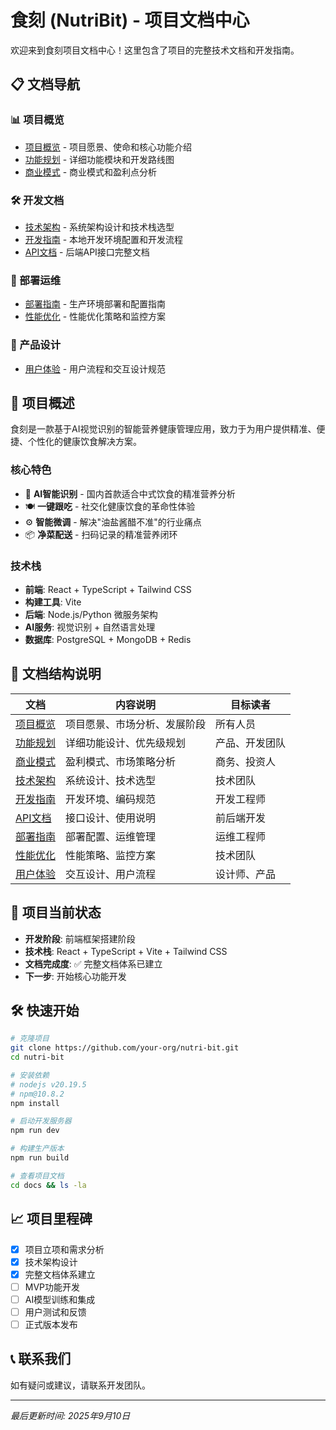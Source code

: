 # 食刻 (NutriBit) - 项目文档中心

欢迎来到食刻项目文档中心！这里包含了项目的完整技术文档和开发指南。

## 📋 文档导航

### 📊 项目概览
- [项目概览](./project-overview.md) - 项目愿景、使命和核心功能介绍
- [功能规划](./features.md) - 详细功能模块和开发路线图
- [商业模式](./business-model.md) - 商业模式和盈利点分析

### 🛠️ 开发文档
- [技术架构](./architecture.md) - 系统架构设计和技术栈选型
- [开发指南](./development-guide.md) - 本地开发环境配置和开发流程
- [API文档](./api-documentation.md) - 后端API接口完整文档

### 🚀 部署运维
- [部署指南](./deployment-guide.md) - 生产环境部署和配置指南
- [性能优化](./performance.md) - 性能优化策略和监控方案

### 🎨 产品设计
- [用户体验](./user-experience.md) - 用户流程和交互设计规范

## 🚀 项目概述

食刻是一款基于AI视觉识别的智能营养健康管理应用，致力于为用户提供精准、便捷、个性化的健康饮食解决方案。

### 核心特色
- 🧠 **AI智能识别** - 国内首款适合中式饮食的精准营养分析
- 🍽️ **一键跟吃** - 社交化健康饮食的革命性体验
- ⚙️ **智能微调** - 解决"油盐酱醋不准"的行业痛点
- 📦 **净菜配送** - 扫码记录的精准营养闭环

### 技术栈
- **前端**: React + TypeScript + Tailwind CSS
- **构建工具**: Vite
- **后端**: Node.js/Python 微服务架构
- **AI服务**: 视觉识别 + 自然语言处理
- **数据库**: PostgreSQL + MongoDB + Redis

## 📁 文档结构说明

| 文档 | 内容说明 | 目标读者 |
|------|----------|----------|
| [项目概览](./project-overview.md) | 项目愿景、市场分析、发展阶段 | 所有人员 |
| [功能规划](./features.md) | 详细功能设计、优先级规划 | 产品、开发团队 |
| [商业模式](./business-model.md) | 盈利模式、市场策略分析 | 商务、投资人 |
| [技术架构](./architecture.md) | 系统设计、技术选型 | 技术团队 |
| [开发指南](./development-guide.md) | 开发环境、编码规范 | 开发工程师 |
| [API文档](./api-documentation.md) | 接口设计、使用说明 | 前后端开发 |
| [部署指南](./deployment-guide.md) | 部署配置、运维管理 | 运维工程师 |
| [性能优化](./performance.md) | 性能策略、监控方案 | 技术团队 |
| [用户体验](./user-experience.md) | 交互设计、用户流程 | 设计师、产品 |

## 📱 项目当前状态

- **开发阶段**: 前端框架搭建阶段
- **技术栈**: React + TypeScript + Vite + Tailwind CSS
- **文档完成度**: ✅ 完整文档体系已建立
- **下一步**: 开始核心功能开发

## 🛠️ 快速开始

```bash
# 克隆项目
git clone https://github.com/your-org/nutri-bit.git
cd nutri-bit

# 安装依赖
# nodejs v20.19.5
# npm@10.8.2
npm install

# 启动开发服务器
npm run dev

# 构建生产版本
npm run build

# 查看项目文档
cd docs && ls -la
```

## 📈 项目里程碑

- [x] 项目立项和需求分析
- [x] 技术架构设计
- [x] 完整文档体系建立
- [ ] MVP功能开发
- [ ] AI模型训练和集成
- [ ] 用户测试和反馈
- [ ] 正式版本发布

## 📞 联系我们

如有疑问或建议，请联系开发团队。

---

*最后更新时间: 2025年9月10日*
